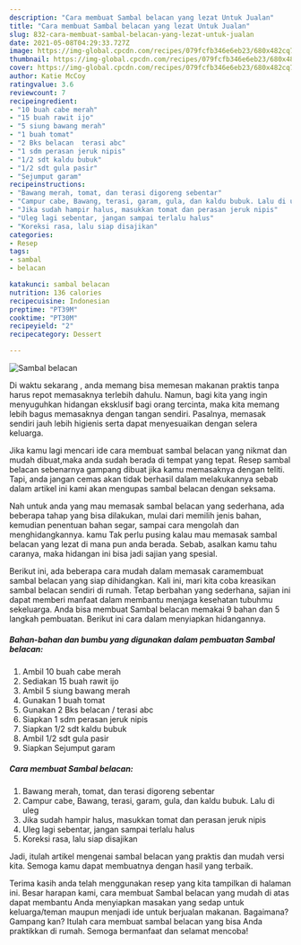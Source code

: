 ```yaml
---
description: "Cara membuat Sambal belacan yang lezat Untuk Jualan"
title: "Cara membuat Sambal belacan yang lezat Untuk Jualan"
slug: 832-cara-membuat-sambal-belacan-yang-lezat-untuk-jualan
date: 2021-05-08T04:29:33.727Z
image: https://img-global.cpcdn.com/recipes/079fcfb346e6eb23/680x482cq70/sambal-belacan-foto-resep-utama.jpg
thumbnail: https://img-global.cpcdn.com/recipes/079fcfb346e6eb23/680x482cq70/sambal-belacan-foto-resep-utama.jpg
cover: https://img-global.cpcdn.com/recipes/079fcfb346e6eb23/680x482cq70/sambal-belacan-foto-resep-utama.jpg
author: Katie McCoy
ratingvalue: 3.6
reviewcount: 7
recipeingredient:
- "10 buah cabe merah"
- "15 buah rawit ijo"
- "5 siung bawang merah"
- "1 buah tomat"
- "2 Bks belacan  terasi abc"
- "1 sdm perasan jeruk nipis"
- "1/2 sdt kaldu bubuk"
- "1/2 sdt gula pasir"
- "Sejumput garam"
recipeinstructions:
- "Bawang merah, tomat, dan terasi digoreng sebentar"
- "Campur cabe, Bawang, terasi, garam, gula, dan kaldu bubuk. Lalu di uleg"
- "Jika sudah hampir halus, masukkan tomat dan perasan jeruk nipis"
- "Uleg lagi sebentar, jangan sampai terlalu halus"
- "Koreksi rasa, lalu siap disajikan"
categories:
- Resep
tags:
- sambal
- belacan

katakunci: sambal belacan 
nutrition: 136 calories
recipecuisine: Indonesian
preptime: "PT39M"
cooktime: "PT30M"
recipeyield: "2"
recipecategory: Dessert

---
```



![Sambal belacan](https://img-global.cpcdn.com/recipes/079fcfb346e6eb23/680x482cq70/sambal-belacan-foto-resep-utama.jpg)

Di waktu  sekarang , anda memang bisa memesan makanan praktis tanpa harus repot memasaknya terlebih dahulu. Namun, bagi kita yang ingin menyuguhkan hidangan eksklusif bagi orang tercinta, maka kita memang lebih bagus memasaknya dengan tangan sendiri. Pasalnya, memasak sendiri jauh lebih higienis serta dapat menyesuaikan dengan selera keluarga.

Jika kamu lagi mencari ide cara membuat sambal belacan yang nikmat dan mudah dibuat,maka anda sudah berada di tempat yang tepat. Resep sambal belacan  sebenarnya gampang dibuat jika kamu memasaknya dengan teliti. Tapi, anda jangan cemas akan tidak berhasil dalam melakukannya 
sebab dalam artikel ini kami akan mengupas sambal belacan dengan seksama.  



Nah untuk anda yang mau memasak sambal belacan yang sederhana, ada beberapa tahap yang bisa dilakukan, mulai dari memilih jenis bahan, kemudian penentuan bahan segar, sampai cara mengolah dan menghidangkannya. kamu Tak perlu pusing kalau mau memasak sambal belacan yang lezat di mana pun anda berada. Sebab, asalkan kamu  tahu caranya, maka hidangan ini bisa jadi sajian yang spesial.

Berikut ini, ada beberapa cara mudah dalam memasak caramembuat sambal belacan yang siap dihidangkan. Kali ini, mari kita coba kreasikan sambal belacan sendiri di rumah. Tetap berbahan yang sederhana, sajian ini dapat memberi manfaat dalam membantu menjaga kesehatan tubuhmu sekeluarga. Anda bisa membuat Sambal belacan memakai 9 bahan dan 5 langkah pembuatan. Berikut ini cara dalam menyiapkan hidangannya.

<!--inarticleads1-->

##### Bahan-bahan dan bumbu yang digunakan dalam pembuatan Sambal belacan:

1. Ambil 10 buah cabe merah
1. Sediakan 15 buah rawit ijo
1. Ambil 5 siung bawang merah
1. Gunakan 1 buah tomat
1. Gunakan 2 Bks belacan / terasi abc
1. Siapkan 1 sdm perasan jeruk nipis
1. Siapkan 1/2 sdt kaldu bubuk
1. Ambil 1/2 sdt gula pasir
1. Siapkan Sejumput garam




<!--inarticleads2-->

##### Cara membuat Sambal belacan:

1. Bawang merah, tomat, dan terasi digoreng sebentar
1. Campur cabe, Bawang, terasi, garam, gula, dan kaldu bubuk. Lalu di uleg
1. Jika sudah hampir halus, masukkan tomat dan perasan jeruk nipis
1. Uleg lagi sebentar, jangan sampai terlalu halus
1. Koreksi rasa, lalu siap disajikan




Jadi, itulah artikel mengenai  sambal belacan  yang praktis dan mudah versi kita. Semoga kamu dapat membuatnya dengan hasil yang terbaik. 

Terima kasih anda telah menggunakan resep yang kita tampilkan di halaman ini. Besar harapan kami, cara membuat  Sambal belacan yang mudah di atas dapat membantu Anda menyiapkan masakan yang sedap untuk keluarga/teman maupun menjadi ide untuk berjualan makanan. Bagaimana? Gampang kan? Itulah cara membuat sambal belacan yang bisa Anda praktikkan di rumah. Semoga bermanfaat dan selamat mencoba!


